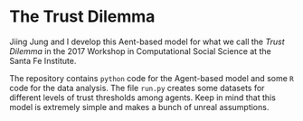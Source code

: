 # The Trust Dilemma

Jiing Jung and I develop this Aent-based model for what we call the *Trust Dilemma* in the 2017 Workshop in Computational Social Science at the Santa Fe Institute.

The repository contains `python` code for the Agent-based model and some `R` code for the data analysis. The file `run.py` creates some datasets for different levels of trust thresholds among agents. Keep in mind that this model is extremely simple and makes a bunch of unreal assumptions.
